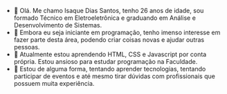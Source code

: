 - 👋 Olá. Me chamo Isaque Dias Santos, tenho 26 anos de idade, sou formado Técnico em Eletroeletrônica e graduando em Análise e Desenvolvimento de Sistemas.
- 👀 Embora eu seja iniciante em programação, tenho imenso interesse em fazer parte desta área, podendo criar coisas novas e ajudar outras pessoas.
- 🌱 Atualmente estou aprendendo HTML, CSS e Javascript por conta própria. Estou ansioso para estudar programação na Faculdade.
- 💞️ Estou de alguma forma, tentando aprender tecnologias, tentando participar de eventos e até mesmo tirar dúvidas com profissionais que possuem muita experiência.

